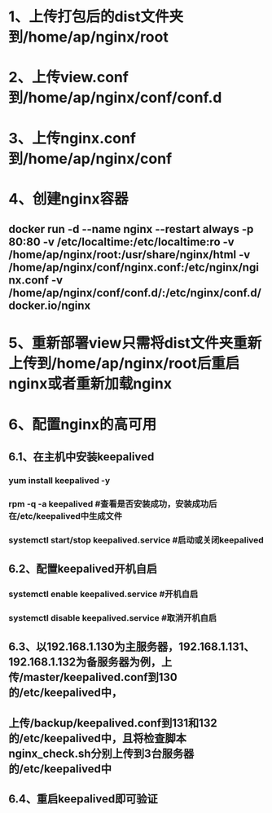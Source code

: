 # 1、上传打包后的dist文件夹到/home/ap/nginx/root
# 2、上传view.conf到/home/ap/nginx/conf/conf.d
# 3、上传nginx.conf到/home/ap/nginx/conf
# 4、创建nginx容器
## docker run -d --name nginx --restart always -p 80:80 -v /etc/localtime:/etc/localtime:ro -v /home/ap/nginx/root:/usr/share/nginx/html -v /home/ap/nginx/conf/nginx.conf:/etc/nginx/nginx.conf -v /home/ap/nginx/conf/conf.d/:/etc/nginx/conf.d/ docker.io/nginx
# 5、重新部署view只需将dist文件夹重新上传到/home/ap/nginx/root后重启nginx或者重新加载nginx
# 6、配置nginx的高可用
## 6.1、在主机中安装keepalived
### yum install keepalived -y
### rpm -q -a keepalived #查看是否安装成功，安装成功后在/etc/keepalived中生成文件
### systemctl start/stop keepalived.service #启动或关闭keepalived
## 6.2、配置keepalived开机自启
### systemctl enable keepalived.service #开机自启
### systemctl disable keepalived.service #取消开机自启
## 6.3、以192.168.1.130为主服务器，192.168.1.131、192.168.1.132为备服务器为例，上传/master/keepalived.conf到130的/etc/keepalived中，
## 上传/backup/keepalived.conf到131和132的/etc/keepalived中，且将检查脚本nginx_check.sh分别上传到3台服务器的/etc/keepalived中
## 6.4、重启keepalived即可验证
